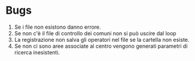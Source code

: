 # Bugs
1. Se i file non esistono danno errore.
2. Se non c'è il file di controllo dei comuni non si può uscire dal loop
3. La registrazione non salva gli operatori nel file se la cartella non esiste.
4. Se non ci sono aree associate al centro vengono generati parametri di ricerca inesistenti.
